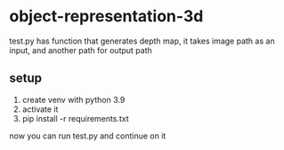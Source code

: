 ﻿# object-representation-3d
test.py has function that generates depth map, it takes image path as an input, and another path for output path

## setup
1. create venv with python 3.9
2. activate it
3. pip install -r requirements.txt

now you can run test.py and continue on it
